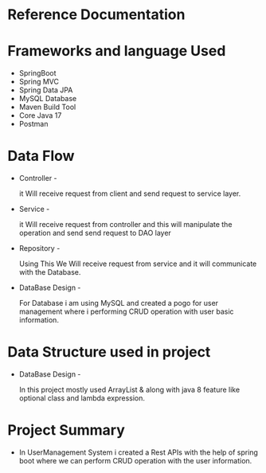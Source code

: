 # Reference Documentation

#  Frameworks and language Used

  * SpringBoot
  * Spring MVC 
  * Spring Data JPA
  * MySQL Database
  * Maven Build Tool
  * Core Java 17
  * Postman
  
#  Data Flow

   * Controller -

     it Will receive request from client and send request to service layer.

   * Service -

     it Will receive request from controller and this will manipulate the operation and send send request to DAO layer

   * Repository -

     Using This We Will receive request from service and it will communicate with the Database.

   * DataBase Design -

     For Database i am using MySQL and created a pogo for user management where i performing CRUD 
     operation with user basic information.
 
#  Data Structure used in project
 
   * DataBase Design -

     In this project mostly used ArrayList & along with java 8 feature like optional class and 
     lambda expression. 


#  Project Summary
    
   
   * In UserManagement System i created a Rest APIs with the help of spring boot where we can perform
    CRUD operation with the user information.
